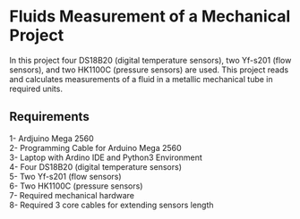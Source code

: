 # Fluids Measurement of a Mechanical Project
In this project four DS18B20 (digital temperature sensors), two Yf-s201 (flow sensors), and two HK1100C (pressure sensors) are used. This project reads and calculates measurements of a fluid in a metallic mechanical tube in required units.

## Requirements
1- Ardjuino Mega 2560 </br>
2- Programming Cable for Arduino Mega 2560 </br>
3- Laptop with Ardino IDE and Python3 Environment </br>
4- Four DS18B20 (digital temperature sensors) </br>
5- Two Yf-s201 (flow sensors) </br>
6- Two HK1100C (pressure sensors) </br>
7- Required mechanical hardware </br>
8- Required 3 core cables for extending sensors length </br>
